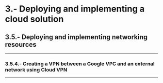 # 3.-  Deploying and implementing a cloud solution

## 3.5.- Deploying and implementing networking resources
---
### 3.5.4.- Creating a VPN between a Google VPC and an external network using Cloud VPN


---


